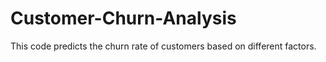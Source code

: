 # Customer-Churn-Analysis
This code predicts the churn rate of customers based on different factors.
